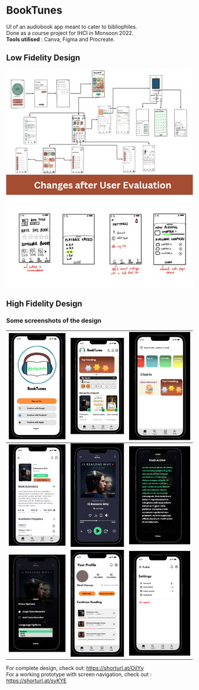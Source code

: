 # BookTunes

UI of an audiobook app meant to cater to bibliophiles.  
Done as a course project for IHCI in Monsoon 2022.  
**Tools utilised** : Canva, Figma and Procreate.

## Low Fidelity Design

![LoFi](images/lofi.png)
![LoFi](images/lofi2.png)

## High Fidelity Design

### Some screenshots of the design


| ![HiFi](images/hifi1.png) | ![HiFi](images/hifi2.png) | ![HiFi](images/hifi3.png) |
|:---------------------:|:---------------------:|:---------------------:|
| ![HiFi](images/hifi4.png) | ![HiFi](images/hifi5.png) | ![HiFi](images/hifi6.png) |
| ![HiFi](images/hifi7.png) | ![HiFi](images/hifi8.png) | ![HiFi](images/hifi9.png) |


For complete design, check out: <https://shorturl.at/OilYy>  
For a working prototype with screen navigation, check out : <https://shorturl.at/syKYE>

